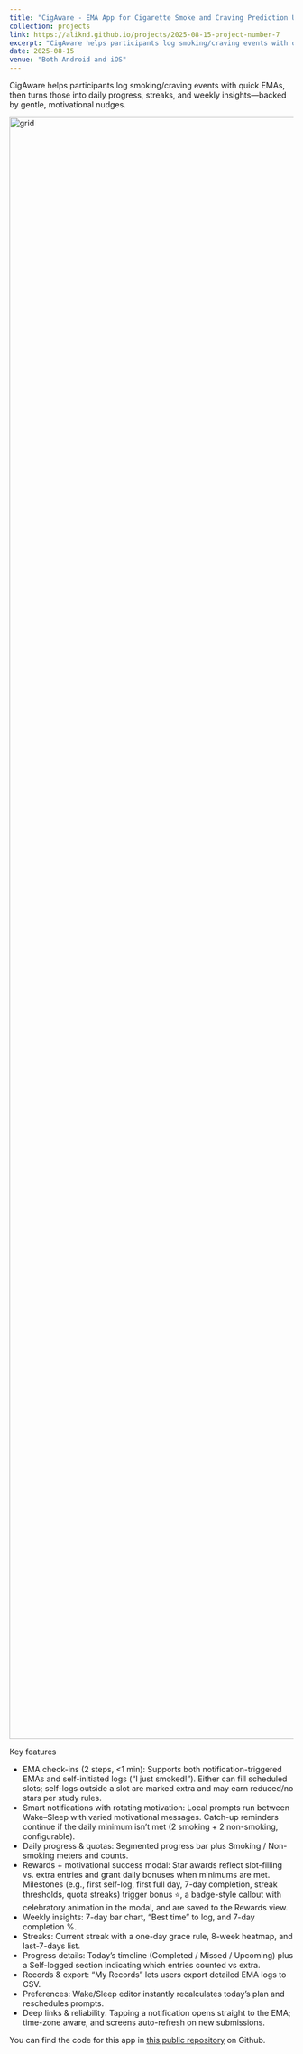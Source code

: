 ```yaml
---
title: "CigAware - EMA App for Cigarette Smoke and Craving Prediction Using AI"
collection: projects
link: https://aliknd.github.io/projects/2025-08-15-project-number-7
excerpt: "CigAware helps participants log smoking/craving events with quick EMAs, then turns those into daily progress, streaks, and weekly insights—backed by gentle, motivational nudges."
date: 2025-08-15
venue: "Both Android and iOS"
---
```


CigAware helps participants log smoking/craving events with quick EMAs, then turns those into daily progress, streaks, and weekly insights—backed by gentle, motivational nudges.

<img width="3790" height="2874" alt="grid" src="https://github.com/user-attachments/assets/8aa61e40-301f-4aef-88df-4314b87562f0" />

Key features

- EMA check-ins (2 steps, <1 min): Supports both notification-triggered EMAs and self-initiated logs (“I just smoked!”). Either can fill scheduled slots; self-logs outside a slot are marked extra and may earn reduced/no stars per study rules.
- Smart notifications with rotating motivation: Local prompts run between Wake–Sleep with varied motivational messages. Catch-up reminders continue if the daily minimum isn’t met (2 smoking + 2 non-smoking, configurable).
- Daily progress & quotas: Segmented progress bar plus Smoking / Non-smoking meters and counts.
- Rewards + motivational success modal: Star awards reflect slot-filling vs. extra entries and grant daily bonuses when minimums are met. Milestones (e.g., first self-log, first full day, 7-day completion, streak thresholds, quota streaks) trigger bonus ⭐, a badge-style callout with celebratory animation in the modal, and are saved to the Rewards view.
- Weekly insights: 7-day bar chart, “Best time” to log, and 7-day completion %.
- Streaks: Current streak with a one-day grace rule, 8-week heatmap, and last-7-days list.
- Progress details: Today’s timeline (Completed / Missed / Upcoming) plus a Self-logged section indicating which entries counted vs extra.
- Records & export: “My Records” lets users export detailed EMA logs to CSV.
- Preferences: Wake/Sleep editor instantly recalculates today’s plan and reschedules prompts.
- Deep links & reliability: Tapping a notification opens straight to the EMA; time-zone aware, and screens auto-refresh on new submissions.

You can find the code for this app in <a href="https://github.com/aliknd/CigAware_Mobile_App">this public repository</a> on Github.


